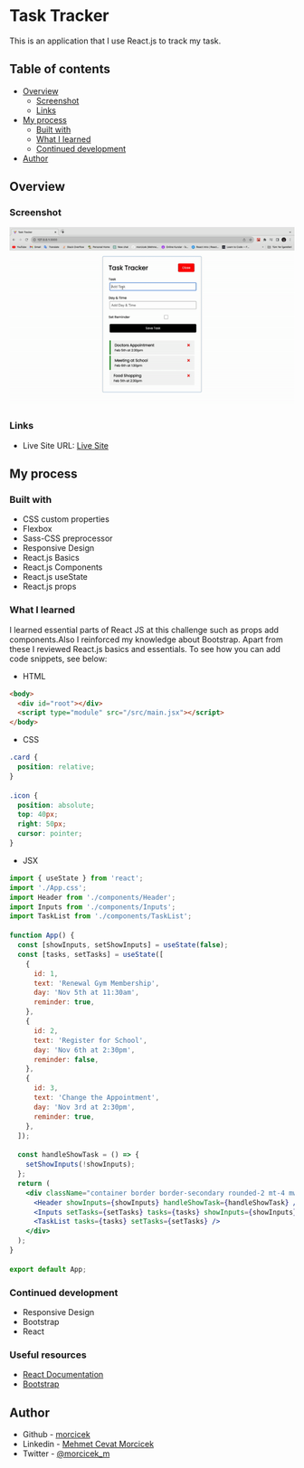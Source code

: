 # Task Tracker

This is an application that I use React.js to track my task.

## Table of contents

- [Overview](#overview)
  - [Screenshot](#screenshot)
  - [Links](#links)
- [My process](#my-process)
  - [Built with](#built-with)
  - [What I learned](#what-i-learned)
  - [Continued development](#continued-development)
- [Author](#author)

## Overview

### Screenshot

![](./ezgif.com-video-to-gif.gif)

### Links

- Live Site URL: [Live Site](https://task-track-react.netlify.app/)

## My process

### Built with

- CSS custom properties
- Flexbox
- Sass-CSS preprocessor
- Responsive Design
- React.js Basics
- React.js Components
- React.js useState
- React.js props

### What I learned

I learned essential parts of React JS at this challenge such as props add components.Also I reinforced my knowledge about Bootstrap.
Apart from these I reviewed React.js basics and essentials.
To see how you can add code snippets, see below:

- HTML

```html
<body>
  <div id="root"></div>
  <script type="module" src="/src/main.jsx"></script>
</body>
```

- CSS

```scss
.card {
  position: relative;
}

.icon {
  position: absolute;
  top: 40px;
  right: 50px;
  cursor: pointer;
}
```

- JSX

```jsx
import { useState } from 'react';
import './App.css';
import Header from './components/Header';
import Inputs from './components/Inputs';
import TaskList from './components/TaskList';

function App() {
  const [showInputs, setShowInputs] = useState(false);
  const [tasks, setTasks] = useState([
    {
      id: 1,
      text: 'Renewal Gym Membership',
      day: 'Nov 5th at 11:30am',
      reminder: true,
    },
    {
      id: 2,
      text: 'Register for School',
      day: 'Nov 6th at 2:30pm',
      reminder: false,
    },
    {
      id: 3,
      text: 'Change the Appointment',
      day: 'Nov 3rd at 2:30pm',
      reminder: true,
    },
  ]);

  const handleShowTask = () => {
    setShowInputs(!showInputs);
  };
  return (
    <div className="container border border-secondary rounded-2 mt-4 mw-50">
      <Header showInputs={showInputs} handleShowTask={handleShowTask} />
      <Inputs setTasks={setTasks} tasks={tasks} showInputs={showInputs} />
      <TaskList tasks={tasks} setTasks={setTasks} />
    </div>
  );
}

export default App;
```

### Continued development

- Responsive Design
- Bootstrap
- React

### Useful resources

- [React Documentation](https://react.dev/)
- [Bootstrap](https://getbootstrap.com/)

## Author

- Github - [morcicek](https://github.com/morcicek)
- Linkedin - [Mehmet Cevat Morcicek](https://linkedin.com/in/mehmet-cevat-morcicek-b50a29178)
- Twitter - [@morcicek_m](https://twitter.com/morcicek_m)
